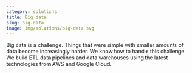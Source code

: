```yaml
---
category: solutions
title: Big data
slug: big-data
image: img/solutions/big-data.svg
---
```


Big data is a challenge. Things that were simple with smaller amounts of data
become increasingly harder. We know how to handle this challenge. We build ETL
data pipelines and data warehouses using the latest technologies from AWS and
Google Cloud.
